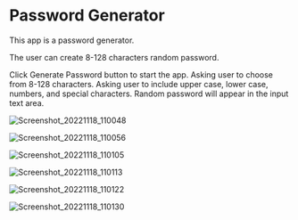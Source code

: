 # Password Generator
This app is a password generator.

The user can create 8-128 characters random password.

Click Generate Password button to start the app.
Asking user to choose from 8-128 characters.
Asking user to include upper case, lower case, numbers, and special characters.
Random password will appear in the input text area.

![Screenshot_20221118_110048](https://user-images.githubusercontent.com/112784768/202784802-b4101b31-54a1-4307-9b8d-0b6b96617af5.png)

![Screenshot_20221118_110056](https://user-images.githubusercontent.com/112784768/202784835-018700a1-3c08-411b-ab86-0acaa4ad1056.png)

![Screenshot_20221118_110105](https://user-images.githubusercontent.com/112784768/202784899-6f0a7314-d3ab-4350-958e-afba33debb4c.png)

![Screenshot_20221118_110113](https://user-images.githubusercontent.com/112784768/202784955-6a95dcdb-cc34-49df-b18d-ddfe3fdfe122.png)

![Screenshot_20221118_110122](https://user-images.githubusercontent.com/112784768/202784981-92b7e099-5576-4bf5-addc-37f04ec9e834.png)

![Screenshot_20221118_110130](https://user-images.githubusercontent.com/112784768/202785003-e2153776-e388-487e-b7aa-2454f9170268.png)
